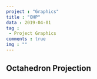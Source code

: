 ```yaml
---
project : "Graphics"
title : "OHP"
data : 2019-04-01
tag : 
 - Project Graphics
comments : true
img : ""
---
```



## Octahedron Projection